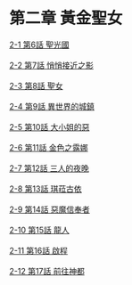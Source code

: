 # 第二章 黃金聖女


[2-1 第6話 聖光國](./2-1.md)
<br /><br />
[2-2 第7話 悄悄接近之影](./2-2.md)
<br /><br />
[2-3 第8話 聖女](./2-3.md)
<br /><br />
[2-4 第9話 異世界的城鎮](./2-4.md)
<br /><br />
[2-5 第10話 大小姐的惡](./2-5.md)
<br /><br />
[2-6 第11話 金色之露娜](./2-6.md)
<br /><br />
[2-7 第12話 三人的夜晚](./2-7.md)
<br /><br />
[2-8 第13話 琪菈古依](./2-8.md)
<br /><br />
[2-9 第14話 惡魔信奉者](./2-9.md)
<br /><br />
[2-10 第15話 龍人](./2-10.md)
<br /><br />
[2-11 第16話 啟程](./2-11.md)
<br /><br />
[2-12 第17話 前往神都](./2-12.md)
<br /><br />
